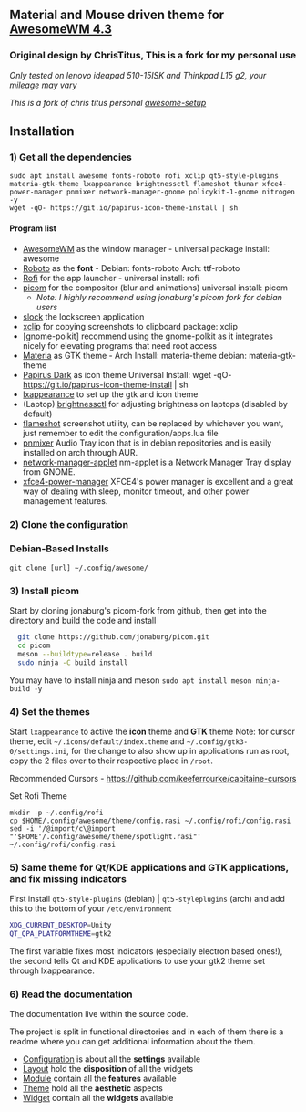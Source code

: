 ## Material and Mouse driven theme for [AwesomeWM 4.3](https://awesomewm.org/)
### Original design by ChrisTitus, This is a fork for my personal use

*Only tested on lenovo ideapad 510-15ISK and Thinkpad L15 g2, your mileage may vary*

*This is a fork of chris titus personal [awesome-setup](https://github.com/ChrisTitusTech/titus-awesome/tree/debian/widget)*



## Installation

### 1) Get all the dependencies

```
sudo apt install awesome fonts-roboto rofi xclip qt5-style-plugins materia-gtk-theme lxappearance brightnessctl flameshot thunar xfce4-power-manager pnmixer network-manager-gnome policykit-1-gnome nitrogen -y
wget -qO- https://git.io/papirus-icon-theme-install | sh
```

#### Program list

- [AwesomeWM](https://awesomewm.org/) as the window manager - universal package install: awesome
- [Roboto](https://fonts.google.com/specimen/Roboto) as the **font** - Debian: fonts-roboto Arch: ttf-roboto
- [Rofi](https://github.com/DaveDavenport/rofi) for the app launcher - universal install: rofi
- [picom](https://github.com/jonaburg/picom) for the compositor (blur and animations) universal install: picom
  - *Note: I highly recommend using jonaburg's picom fork for debian users* 
- [slock](https://github.com/aario/slock-blur) the lockscreen application
- [xclip](https://github.com/astrand/xclip) for copying screenshots to clipboard package: xclip
- [gnome-polkit] recommend using the gnome-polkit as it integrates nicely for elevating programs that need root access
- [Materia](https://github.com/nana-4/materia-theme) as GTK theme - Arch Install: materia-theme debian: materia-gtk-theme
- [Papirus Dark](https://github.com/PapirusDevelopmentTeam/papirus-icon-theme) as icon theme Universal Install: wget -qO- https://git.io/papirus-icon-theme-install | sh
- [lxappearance](https://sourceforge.net/projects/lxde/files/LXAppearance/) to set up the gtk and icon theme
- (Laptop) [brightnessctl]() for adjusting brightness on laptops (disabled by default)
- [flameshot](https://flameshot.js.org/#/) screenshot utility, can be replaced by whichever you want, just remember to edit the configuration/apps.lua file
- [pnmixer](https://github.com/nicklan/pnmixer) Audio Tray icon that is in debian repositories and is easily installed on arch through AUR.
- [network-manager-applet](https://gitlab.gnome.org/GNOME/network-manager-applet) nm-applet is a Network Manager Tray display from GNOME.
- [xfce4-power-manager](https://docs.xfce.org/xfce/xfce4-power-manager/start) XFCE4's power manager is excellent and a great way of dealing with sleep, monitor timeout, and other power management features.

### 2) Clone the configuration

### Debian-Based Installs

```
git clone [url] ~/.config/awesome/
```

### 3) Install picom

Start by cloning jonaburg's picom-fork from github, then get into the directory and build the code and install

```bash
  git clone https://github.com/jonaburg/picom.git 
  cd picom
  meson --buildtype=release . build
  sudo ninja -C build install
```

You may have to install ninja and meson  `sudo apt install meson ninja-build -y`

### 4) Set the themes

Start `lxappearance` to active the **icon** theme and **GTK** theme
Note: for cursor theme, edit `~/.icons/default/index.theme` and `~/.config/gtk3-0/settings.ini`, for the change to also show up in applications run as root, copy the 2 files over to their respective place in `/root`.

Recommended Cursors - <https://github.com/keeferrourke/capitaine-cursors>

Set Rofi Theme
```
mkdir -p ~/.config/rofi
cp $HOME/.config/awesome/theme/config.rasi ~/.config/rofi/config.rasi
sed -i '/@import/c\@import "'$HOME'/.config/awesome/theme/spotlight.rasi"' ~/.config/rofi/config.rasi
```

### 5) Same theme for Qt/KDE applications and GTK applications, and fix missing indicators

First install `qt5-style-plugins` (debian) | `qt5-styleplugins` (arch) and add this to the bottom of your `/etc/environment`

```bash
XDG_CURRENT_DESKTOP=Unity
QT_QPA_PLATFORMTHEME=gtk2
```

The first variable fixes most indicators (especially electron based ones!), the second tells Qt and KDE applications to use your gtk2 theme set through lxappearance.

### 6) Read the documentation

The documentation live within the source code.

The project is split in functional directories and in each of them there is a readme where you can get additional information about the them.

* [Configuration](./configuration) is about all the **settings** available
* [Layout](./layout) hold the **disposition** of all the widgets
* [Module](./module) contain all the **features** available
* [Theme](./theme) hold all the **aesthetic** aspects
* [Widget](./widget) contain all the **widgets** available
